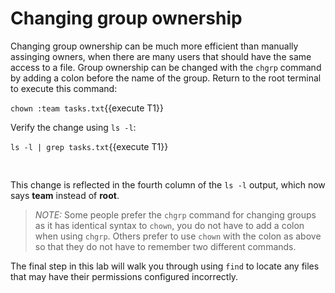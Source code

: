 # Changing group ownership

Changing group ownership can be much more efficient than manually assinging owners,
when there are many users that should have the same access to a file.
Group ownership can be changed with the `chgrp` command by adding a colon before
the name of the group. Return to the root terminal to execute this command:

`chown :team tasks.txt`{{execute T1}}

Verify the change using `ls -l`:

`ls -l | grep tasks.txt`{{execute T1}}

<pre class=file>

</pre>

This change is reflected in the fourth column of the `ls -l` output,
which now says __team__ instead of __root__.

>_NOTE:_ Some people prefer the `chgrp` command for changing groups as it has
identical syntax to `chown`, you do not have to add a colon when using `chgrp`.
Others prefer to use `chown` with the colon as above
so that they do not have to remember two different commands.

The final step in this lab will walk you through using `find` to locate any
files that may have their permissions configured incorrectly.
